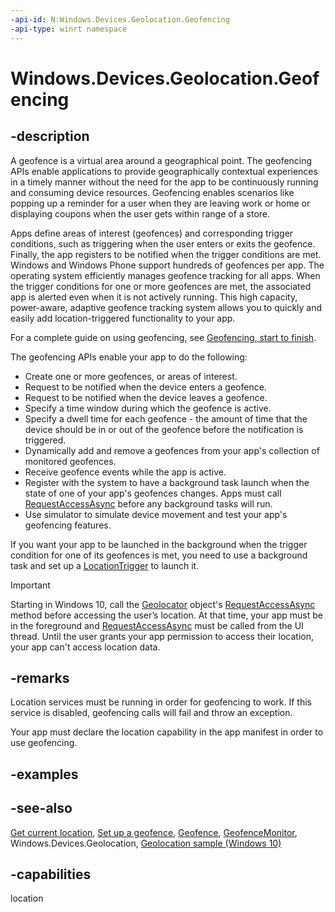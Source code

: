 ```yaml
---
-api-id: N:Windows.Devices.Geolocation.Geofencing
-api-type: winrt namespace
---
```


# Windows.Devices.Geolocation.Geofencing

## -description

A geofence is a virtual area around a geographical point. The geofencing APIs enable applications to provide geographically contextual experiences in a timely manner without the need for the app to be continuously running and consuming device resources. Geofencing enables scenarios like popping up a reminder for a user when they are leaving work or home or displaying coupons when the user gets within range of a store.

Apps define areas of interest (geofences) and corresponding trigger conditions, such as triggering when the user enters or exits the geofence. Finally, the app registers to be notified when the trigger conditions are met. Windows and Windows Phone support hundreds of geofences per app. The operating system efficiently manages geofence tracking for all apps. When the trigger conditions for one or more geofences are met, the associated app is alerted even when it is not actively running. This high capacity, power-aware, adaptive geofence tracking system allows you to quickly and easily add location-triggered functionality to your app.

For a complete guide on using geofencing, see [Geofencing, start to finish](https://msdn.microsoft.com/library/eee6b589-2eab-4279-ac61-22bfa5e06d8e).

The geofencing APIs enable your app to do the following:

+ Create one or more geofences, or areas of interest.
+ Request to be notified when the device enters a geofence.
+ Request to be notified when the device leaves a geofence.
+ Specify a time window during which the geofence is active.
+ Specify a dwell time for each geofence - the amount of time that the device should be in or out of the geofence before the notification is triggered.
+ Dynamically add and remove a geofences from your app's collection of monitored geofences.
+ Receive geofence events while the app is active.
+ Register with the system to have a background task launch when the state of one of your app's geofences changes. Apps must call [RequestAccessAsync](../windows.applicationmodel.background/backgroundexecutionmanager_requestaccessasync_1328635663.md) before any background tasks will run.
+ Use simulator to simulate device movement and test your app's geofencing features.

If you want your app to be launched in the background when the trigger condition for one of its geofences is met, you need to use a background task and set up a [LocationTrigger](../windows.applicationmodel.background/locationtrigger.md) to launch it.

> [!IMPORTANT]
> Starting in Windows 10, call the [Geolocator](../windows.devices.geolocation/geolocator.md) object's [RequestAccessAsync](../windows.devices.geolocation/geolocator_requestaccessasync_380675631.md) method before accessing the user’s location. At that time, your app must be in the foreground and [RequestAccessAsync](../windows.devices.geolocation/geolocator_requestaccessasync_380675631.md) must be called from the UI thread. Until the user grants your app permission to access their location, your app can't access location data.

## -remarks

Location services must be running in order for geofencing to work. If this service is disabled, geofencing calls will fail and throw an exception.

Your app must declare the location capability in the app manifest in order to use geofencing.

## -examples

## -see-also

[Get current location](https://msdn.microsoft.com/library/24dc9a41-8cc1-48b0-bc6d-24bf571afcc8), [Set up a geofence](https://msdn.microsoft.com/library/a3a46e03-0751-4dbd-a2a1-2323db09bdba), [Geofence](geofence.md), [GeofenceMonitor](geofencemonitor.md), Windows.Devices.Geolocation, [Geolocation sample (Windows 10)](https://go.microsoft.com/fwlink/p/?LinkId=533278)

## -capabilities

location
